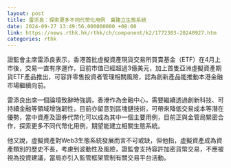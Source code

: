 ```yaml
---
layout: post
title: 雷添良：探索更多不同代幣化用例　冀建立生態系統
date: 2024-09-27 13:49:56.000000000 +08:00
link: https://news.rthk.hk/rthk/ch/component/k2/1772303-20240927.htm
categories: rthk
---
```


證監會主席雷添良表示，香港首批虛擬資產現貨交易所買賣基金（ETF）在4月上市後，交易一直有序運作，目前市值已經超過3億美元，加上首隻亞洲虛擬資產期貨ETF產品推出，可容許零售投資者管理相關風險，認為創新產品能推動本港金融市場繼續向前。

雷添良出席一個論壇致辭時強調，香港作為金融中心，需要繼續透過創新科技、可持續金融等領域增強韌性，目前亦留意到區塊鏈技術，可帶來降低交易成本等潛在優勢，當中資產及證券代幣化可以成為其中一個主要用例，目前正與金管局緊密合作，探索更多不同代幣化用例，期望能建立相關生態系統。

他又說，虛擬資產對Web3生態系統發展而言不可或缺，但他指，虛擬資產成為資產類別的歷史不長，考慮到波動性及風險，證監會支持容許加密貨幣交易，不應被視為投資建議，當局亦引入監管框架管制有關交易平台活動。

